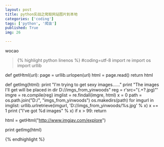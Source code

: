 ```yaml
---
layout: post
title: python实战之爬取网站图片到本地
categories: ['coding']
tags: ['python', '爬虫']
published: True
img: 26

---
```


wocao

>{% highlight python linenos %}
#coding=utf-8
import re
import os
import urllib

def getHtml(url):
    page = urllib.urlopen(url)
    html = page.read()
    return html

def getImg(html):
    print "I'm trying to get sexy images......"
    print "The images I'll get will be placed in dir D://imgs_from_yinwoods"
    reg = r'src="(.+?\.jpg)"'
    imgre = re.compile(reg)
    imglist = re.findall(imgre, html)
    x = 0
    path = os.path.join("D:/", "imgs_from_yinwoods")
    os.makedirs(path)
    for imgurl in imglist:
        urllib.urlretrieve(imgurl, 'D://imgs_from_yinwoods/%s.jpg' % x)
        x += 1
        print ("I've got %d images" % x)
        if x > 99:
        	return

html = getHtml("http://www.imgjav.com/explore")

print getImg(html)

{% endhighlight %}
